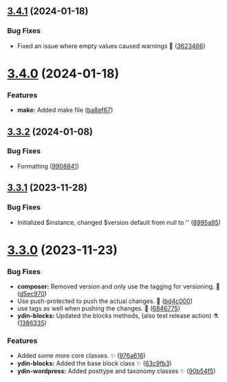 ## [3.4.1](https://github.com/JCO-Digital/jcore-ydin/compare/v3.4.0...v3.4.1) (2024-01-18)


### Bug Fixes

* Fixed an issue where empty values caused warnings 🐛 ([3623466](https://github.com/JCO-Digital/jcore-ydin/commit/3623466391e99794ff833ffb176dace80802c4b9))



# [3.4.0](https://github.com/JCO-Digital/jcore-ydin/compare/v3.3.2...v3.4.0) (2024-01-18)


### Features

* **make:** Added make file ([ba8ef67](https://github.com/JCO-Digital/jcore-ydin/commit/ba8ef67a14c04b538cdc549f3e5202c54eaec3a5))



## [3.3.2](https://github.com/JCO-Digital/jcore-ydin/compare/v3.3.1...v3.3.2) (2024-01-08)


### Bug Fixes

* Formatting ([9908841](https://github.com/JCO-Digital/jcore-ydin/commit/990884130feaabb41fbd527399a4627948cc8f86))



## [3.3.1](https://github.com/JCO-Digital/jcore-ydin/compare/v3.3.0...v3.3.1) (2023-11-28)


### Bug Fixes

* Initialized $instance, changed $version default from null to '' ([8995a95](https://github.com/JCO-Digital/jcore-ydin/commit/8995a95f7a369c9390adc741bcb16ec7eac83103))



# [3.3.0](https://github.com/JCO-Digital/jcore-ydin/compare/976a6167c008fc60078f81f17132c312bccad0c0...v3.3.0) (2023-11-23)


### Bug Fixes

* **composer:** Removed version and only use the tagging for versioning. 💚 ([d5ec970](https://github.com/JCO-Digital/jcore-ydin/commit/d5ec9707760a498b487e6dfd0b6456b73be8fae9))
* Use push-protected to push the actual changes. 🐛 ([bd4c000](https://github.com/JCO-Digital/jcore-ydin/commit/bd4c000ab820fb29a9da94079b8108c31a4cfa6a))
* use tags as well when pushing the changes. 🐛 ([6846775](https://github.com/JCO-Digital/jcore-ydin/commit/68467757237c48e2e885c926a08a8ca09334ee93))
* **ydin-blocks:** Updated the blocks methods, (also test release action) ⚗️ ([1386335](https://github.com/JCO-Digital/jcore-ydin/commit/138633533722fe663fda26a6e2cd8a122218bba0))


### Features

* Added some more core classes. ✨ ([976a616](https://github.com/JCO-Digital/jcore-ydin/commit/976a6167c008fc60078f81f17132c312bccad0c0))
* **ydin-blocks:** Added the base block class ✨ ([63c9fb3](https://github.com/JCO-Digital/jcore-ydin/commit/63c9fb3ed940aa25f85d6ac323033667489b24f5))
* **ydin-wordpress:** Added posttype and taxonomy classes ✨ ([90b54f5](https://github.com/JCO-Digital/jcore-ydin/commit/90b54f56f17774e4dff3e21173e1e1dcced01e41))



